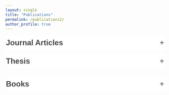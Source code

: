 ```yaml
---
layout: single
title: "Publications"
permalink: /publications2/
author_profile: true
---
```


<style>
.accordion {
  background-color: #fff;
  color: #444; */
  cursor: pointer;
  padding: 8px 2px;
  width: 100%;
  border: none;
  text-align: left;
  outline: none;
  font-size: 24px;
  font-weight: bold;
  transition: 0.4s;
}

.active, .accordion:hover {
  background-color: #ccc;
}

.accordion:after {
  content: '\002B';
  color: #777;
  font-weight: bold;
  float: right;
  margin-left: 5px;
}

.active:after {
  content: "\2212";
}

.panel {
  padding: 0 18px;
  background-color: white;
  max-height: 0;
  overflow: hidden;
  transition: max-height 0.2s ease-out;
}
</style>


<body>
<button class="accordion">Journal Articles</button>
<div class="panel">

<h3 style="color:var(--yearcolor)"> 2024 </h3>

<p class="publink">
<a href="https://journals.aps.org/prresearch/abstract/10.1103/PhysRevResearch.6.033128"> 
<i> "Classical chaos in quantum computers"</i> 
</a>
<br>
Simon-Dominik Börner, <strong>Christoph Berke</strong>, David P. DiVincenzo, Simon Trebst, Alexander Altland
<br>
<span style="color:darkgray"> Physical Review Research <strong>6</strong>, 033128 (2024) </span>
<small>
[data: <a href="https://doi.org/10.5281/zenodo.12573600">10.5281/zenodo.12573600</a>]
</small>
</p>
<hr>


<h3 style="color:var(--yearcolor)"> 2023 </h3>

<!-- Chaotic gates -->
<p class="publink">
<a href="https://journals.aps.org/prb/abstract/10.1103/PhysRevB.103.064417"> 
<i> "Chaotic fluctuations in a universal set of transmon qubit gates"</i> 
</a>
<br>
Daniel Basilewitsch, Simon-Dominik Börner, <strong>Christoph Berke</strong>, Alexander Altland, Simon Trebst, and Christiane Koch
<br>
<span style="color:darkgray"> arXiv:2311.14592 (2023) </span>
</p>
<hr>


<h3 style="color:var(--yearcolor)"> 2022 </h3>

<!-- Original transmon paper -->
<p class="publink">
<a href="https://www.nature.com/articles/s41467-022-29940-y"> 
<i> "Transmon platform for quantum computing challenged by chaotic fluctuations"</i> 
</a>
<br>
<strong>Christoph Berke</strong>, Evangelis Varvelis, Simon Trebst, Alexander Altland, and David DiVincenzo.
<br>
<span style="color:darkgray"> Nature Communications <strong>13</strong>, 2495 (2022) </span>
<small>
[data: <a href="https://zenodo.org/records/10122597">10.5281/zenodo.10122597</a>]
<br>
Editors' Highlights (May 2022)
</small>
</p>
<hr>


<h3 style="color:var(--yearcolor)"> 2021 </h3>

<!-- Generic fields -->
<p class="publink">
<a href="https://journals.aps.org/prb/abstract/10.1103/PhysRevB.103.064417"> 
<i> "Generic field-driven phenomena in Kitaev spin liquids: Canted magnetism and proximate spin liquid physics"</i> 
</a>
<br>
Ciarán Hickey, Matthias Gohlke, <strong>Christoph Berke</strong>, and Simon Trebst
<br>
<span style="color:darkgray"> Physical Review B <strong>103</strong>, 064417 (2021) </span>
</p>
<hr>

<h3 style="color:var(--yearcolor)"> 2020 </h3>

<!-- Spin-1 Kitaev / Field-driven gapless QSL -->
<p class="publink">
<a href="https://journals.aps.org/prresearch/abstract/10.1103/PhysRevResearch.2.023361"> 
<i> "Field-Driven Gapless Spin Liquid in the Spin-1 Kitaev Honeycomb Model"</i> 
</a>
<br>
Ciarán Hickey, <strong>Christoph Berke</strong>, Panagiotis Peter Stavropoulos, Hae-Young Kee, and Simon Trebst
<br>
<span style="color:darkgray"> Physical Review Research <strong>2</strong>, 023361 (2020) </span>
</p>
<hr>


<!-- Field stability -->
<p class="publink">
<a href="https://journals.aps.org/prb/abstract/10.1103/PhysRevB.101.214442"> 
<i> "Field stability of Majorana spin liquids in antiferromagnetic Kitaev models"</i> 
</a>
<br>
<strong>Christoph Berke</strong>, Simon Trebst, and Ciarán Hickey
<br>
<span style="color:darkgray"> Physical Review B <strong>101</strong>, 214442 (2020) </span>
</p>
<hr>

<h3 style="color:var(--yearcolor)"> 2018 </h3>

<!-- Weyl semimetal paper -->
<p class="publink">
<a href="https://iopscience.iop.org/article/10.1088/1367-2630/aab881"> 
<i> "Stability of the Weyl-semimetal phase on the pyrochlore lattice"</i> 
</a>
<br>
<strong>Christoph Berke</strong>, Paolo Michetti, and Carsten Timm
<br>
<span style="color:darkgray"> New Journal of Physics <strong>20</strong> 043057 (2018) </span>
</p>
<hr>


<h3 style="color:var(--yearcolor)"> 2014 </h3>
<!-- Zernike I -->
<p class="publink">
<a href="../files/zernike_abstract.pdf"> 
<i> "Zernike-Polynome: Grundlagen und Anwendungen in der Topografie der Hornhaut, Teil 1"</i> 
</a>
<br>
Andreas Berke and <strong>Christoph Berke</strong>
<br>
<span style="color:darkgray"> die Kontaktlinse <strong>6/2014</strong> 4-9 (2014) </span>
<small>[not available online, <a href="../files/zernike_abstract.pdf">download abstract</a>]</small>
</p>
<hr>


<!-- Zernike II -->
<p class="publink">
<a href="../files/zernike_abstract.pdf"> 
<i> "Zernike-Polynome: Grundlagen und Anwendungen in der Topografie der Hornhaut, Teil 2"</i> 
</a>
<br>
Andreas Berke and <strong>Christoph Berke</strong>
<br>
<span style="color:darkgray"> die Kontaktlinse <strong>9/2014</strong> 4-10 (2014) </span>
<small>[not available online, <a href="../files/zernike_abstract.pdf">download abstract</a>]</small>
</p>
<hr>
</div>

<button class="accordion">Thesis</button>
<div class="panel">

<p class="publink">
<a href="../files/berke_PhDthesis.pdf"> 
<i> "Transmon-based quantum computers from a many-body perspective"</i> 
</a>
<br>
Christoph Berke, 
<span style="color:darkgray"> Ph.D. thesis, University of Cologne (2023) </span>
<br>
<small>
get thesis | get slides
</small>
</p>
<hr>

<p class="publink">
<a href="../files/berke_masterthesis.pdf"> 
<i> "Weyl-Semimetall auf dem Pyrochlorgitter"</i> 
</a>
<br>
Christoph Berke, 
<span style="color:darkgray"> Master thesis, TUD Dresden Technical University (2016) </span>
<br>
<small>
get thesis | get slides
</small>
</p>
<hr>
</div>

<button class="accordion">Books</button>
<div class="panel">
 <p class="publink">
<a href="https://www.doz-verlag.de/node/78"> 
<i> "Zernike-Polynome und Topographie der Hornhaut"  </i> 
</a>
<br> Andreas Berke and Christoph Berke, <br>
in Gustav Pöltner, 
<a href="https://www.doz-verlag.de/node/78"> 
<i> Kontaktlinsenanpassung bei irregulären Hornhautformen </i> 
</a>
<br>
DOZ-Verlag (2013)
<br>
</p>
<hr>
</div>

</body>

<script>
var acc = document.getElementsByClassName("accordion");
var i;

for (i = 0; i < acc.length; i++) {
  acc[i].addEventListener("click", function() {
    this.classList.toggle("active");
    var panel = this.nextElementSibling;
    if (panel.style.maxHeight) {
      panel.style.maxHeight = null;
    } else {
      panel.style.maxHeight = panel.scrollHeight + "px";
    } 
  });
}
</script>